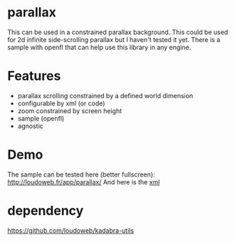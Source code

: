 # parallax

This can be used in a constrained parallax background. This could be used for 2d infinite side-scrolling parallax but I haven't tested it yet.
There is a sample with openfl that can help use this library in any engine.

# Features

- parallax scrolling constrained by a defined world dimension
- configurable by xml (or code)
- zoom constrained by screen height
- sample (openfl)
- agnostic

# Demo

The sample can be tested here (better fullscreen): http://loudoweb.fr/app/parallax/
And here is the [xml](https://github.com/loudoweb/parallax/blob/master/assets/data/parallax.xml)
	
# dependency

https://github.com/loudoweb/kadabra-utils

